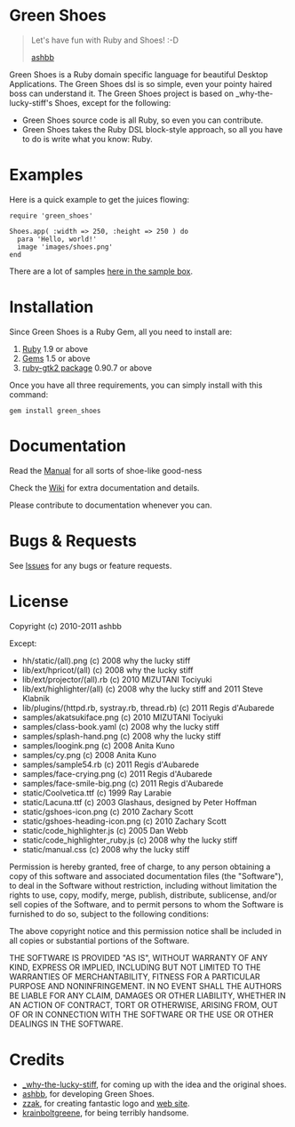 Green Shoes
===========

> Let's have fun with Ruby and Shoes! :-D
> 
> [ashbb](#)

Green Shoes is a Ruby domain specific language for beautiful Desktop Applications.
The Green Shoes dsl is so simple, even your pointy haired boss can understand it.
The Green Shoes project is based on _why-the-lucky-stiff's Shoes, except for the following:

* Green Shoes source code is all Ruby, so even you can contribute.
* Green Shoes takes the Ruby DSL block-style approach, so all you have to do is write what you know: Ruby.


Examples
========

Here is a quick example to get the juices flowing:

    require 'green_shoes'
	
    Shoes.app( :width => 250, :height => 250 ) do
      para 'Hello, world!'
      image 'images/shoes.png'
    end

There are a lot of samples [here in the sample box](https://github.com/ashbb/green_shoes/tree/master/samples).


Installation
============

Since Green Shoes is a Ruby Gem, all you need to install are:

1. [Ruby](http://ruby-lang.org) 1.9 or above
2. [Gems](http://rubygems.org) 1.5 or above
3. [ruby-gtk2 package](http://ruby-gnome2.sourceforge.jp/) 0.90.7 or above

Once you have all three requirements, you can simply install with this command:

    gem install green_shoes


Documentation
=============

Read the [Manual](http://ashbb.github.com/green_shoes/) for all sorts of shoe-like good-ness

Check the [Wiki](http://github.com/ashbb/green_shoes/wiki) for extra documentation and details.

Please contribute to documentation whenever you can.


Bugs & Requests
===============

See [Issues](http://github.com/ashbb/green_shoes/issues) for any bugs or feature requests.


License
=========

Copyright (c) 2010-2011 ashbb

Except:

- hh/static/(all).png (c) 2008 why the lucky stiff
- lib/ext/hpricot/(all) (c) 2008 why the lucky stiff
- lib/ext/projector/(all).rb (c) 2010 MIZUTANI Tociyuki
- lib/ext/highlighter/(all) (c) 2008 why the lucky stiff and 2011 Steve Klabnik
- lib/plugins/(httpd.rb, systray.rb, thread.rb) (c) 2011 Regis d'Aubarede
- samples/akatsukiface.png (c) 2010 MIZUTANI Tociyuki
- samples/class-book.yaml (c) 2008 why the lucky stiff
- samples/splash-hand.png (c) 2008 why the lucky stiff
- samples/loogink.png (c) 2008 Anita Kuno
- samples/cy.png (c) 2008 Anita Kuno
- samples/sample54.rb (c) 2011 Regis d'Aubarede
- samples/face-crying.png (c) 2011 Regis d'Aubarede
- samples/face-smile-big.png (c) 2011 Regis d'Aubarede
- static/Coolvetica.ttf (c) 1999 Ray Larabie
- static/Lacuna.ttf (c) 2003 Glashaus, designed by Peter Hoffman
- static/gshoes-icon.png (c) 2010 Zachary Scott
- static/gshoes-heading-icon.png (c) 2010 Zachary Scott
- static/code_highlighter.js (c) 2005 Dan Webb
- static/code_highlighter_ruby.js (c) 2008 why the lucky stiff
- static/manual.css (c) 2008 why the lucky stiff

Permission is hereby granted, free of charge, to any person
obtaining a copy of this software and associated documentation
files (the "Software"), to deal in the Software without restriction,
including without limitation the rights to use, copy, modify, merge,
publish, distribute, sublicense, and/or sell copies of the Software,
and to permit persons to whom the Software is furnished to do so,
subject to the following conditions:
  
The above copyright notice and this permission notice shall be 
included in all copies or substantial portions of the Software.
   
THE SOFTWARE IS PROVIDED "AS IS", WITHOUT WARRANTY OF
ANY KIND, EXPRESS OR IMPLIED, INCLUDING BUT NOT LIMITED
TO THE WARRANTIES OF MERCHANTABILITY, FITNESS FOR A
PARTICULAR PURPOSE AND NONINFRINGEMENT. IN NO EVENT
SHALL THE AUTHORS BE LIABLE FOR ANY CLAIM, DAMAGES OR
OTHER LIABILITY, WHETHER IN AN ACTION OF CONTRACT, TORT
OR OTHERWISE, ARISING FROM, OUT OF OR IN CONNECTION
WITH THE SOFTWARE OR THE USE OR OTHER DEALINGS IN THE
SOFTWARE.


Credits
=======

* [_why-the-lucky-stiff](https://github.com/shoes/shoes), for coming up with the idea and the original shoes.
* [ashbb](https://github.com/ashbb), for developing Green Shoes.
* [zzak](https://github.com/zacharyscott), for creating fantastic logo and [web site](http://gshoes.heroku.com/).
* [krainboltgreene](https://github.com/krainboltgreene), for being terribly handsome.